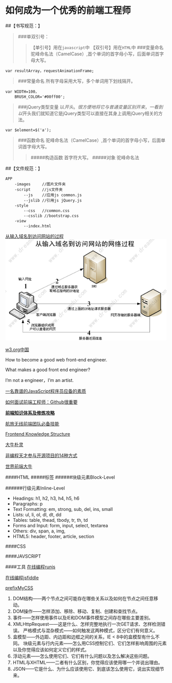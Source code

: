 如何成为一个优秀的前端工程师
===
##【书写规范：】
>###单双引号：
>>【单引号】用在`javascript`中
>>【双引号】用在`HTML`中
>###变量命名
驼峰命名法（CamelCase）,首个单词的首字母小写，后面单词首字母大写。
>
	var resultArray，requestAnimationFrame;

>###常量命名
所有字母采用大写，多个单词用下划线隔开。
>
	var WIDTH=100，
	    BRUSH_COLOR='#00ff00';

>###jQuery类型变量
以$开头。很方便地将它与普通变量区别开来，一看到以$开头我们就知道它是jQuery类型可以直接在其身上调用jQuery相关的方法。
>
	var $element=$('a');

>###函数命名
驼峰命名法（CamelCase）,首个单词的首字母小写，后面单词首字母大写。
>>#####构造函数
首字符大写。
>>#####对象
驼峰命名法

##【文件规范：】

	APP
		-images     //图片文件夹
		-script     //js文件夹
			--js    //应用js common.js
			--jslib //引用js jQuery.js
		-style
			--css   //common.css
			--csslib //bootstrap.css
		-view
			--index.html


[从输入域名到访问网站的过程](http://www.dreamdu.com/webbuild/internet_process/)
![img](images/internet_process.png)

[w3.org中国](http://www.chinaw3c.org/)

How to become a good web front-end engineer.

What makes a good front end engineer?

I’m not a engineer，I’m an artist.

[一名靠谱的JavaScript程序员应备的素质](http://ourjs.com/detail/52b0fb82d6feceaa0400000b)

[如何面试前端工程师：Github很重要](http://ourjs.com/detail/52c4145d7986593603000009)

[**前端知识体系及修炼攻略**](http://blog.csdn.net/borishuai/article/details/8676573)

[航旅无线前端团队必备技能](https://github.com/jayli/jayli.github.com/issues/16)

[Frontend Knowledge Structure](https://github.com/JacksonTian/fks)

[大牛朴灵](http://html5ify.com/)

[非编程天才参与开源项目的14种方式](http://www.php100.com/html/itnews/it/2012/0420/10275.html)

[世界前端大牛](http://news.cnblogs.com/n/500861/)

####HTML
#####标签
######块级元素Block-Level

######行级元素Inline-Level

+ Headings: h1, h2, h3, h4, h5, h6
+ Paragraphs: p
+ Text Formatting: em, strong, sub, del, ins, small
+ Lists: ul, li, ol, dl, dt, dd
+ Tables: table, thead, tbody, tr, th, td
+ Forms and Input: form, input, select, textarea
+ Others: div, span, a, img, <!---->
+ HTML5: header, footer, article, section

####CSS




####JAVSCRIPT


####工具
[在线编程runjs](http://runjs.cn/)

[在线编程jsfiddle](http://jsfiddle.net/)

[prefixMyCSS](http://prefixmycss.com/)



1. DOM结构——两个节点之间可能存在哪些关系以及如何在节点之间任意移动。
1. DOM操作——怎样添加、移除、移动、复制、创建和查找节点。
1. 事件——怎样使用事件以及IE和DOM事件模型之间存在哪些主要差别。
1. XMLHttpRequest——这是什么、怎样完整地执行一次GET请求、怎样检测错误。
严格模式与混杂模式——如何触发这两种模式，区分它们有何意义。
1. 盒模型——外边距、内边距和边框之间的关系，IE < 8中的盒模型有什么不同。
块级元素与行内元素——怎么用CSS控制它们、它们怎样影响周围的元素以及你觉得应该如何定义它们的样式。
1. 浮动元素——怎么使用它们、它们有什么问题以及怎么解决这些问题。
1. HTML与XHTML——二者有什么区别，你觉得应该使用哪一个并说出理由。
1. JSON——它是什么、为什么应该使用它、到底该怎么使用它，说出实现细节来。